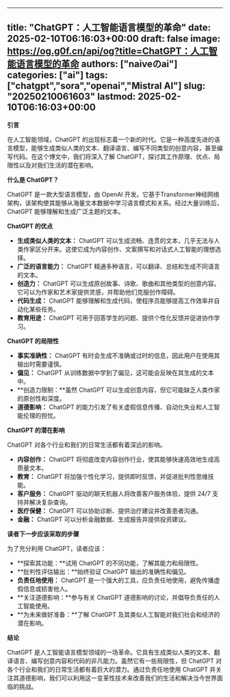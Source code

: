 
---
title: "ChatGPT：人工智能语言模型的革命"
date: 2025-02-10T06:16:03+00:00
draft: false
image: https://og.g0f.cn/api/og?title=ChatGPT：人工智能语言模型的革命
authors: ["naiveのai"]
categories: ["ai"]
tags: ["chatgpt","sora","openai","Mistral AI"]
slug: "20250210061603"
lastmod: 2025-02-10T06:16:03+00:00
---
**引言**

在人工智能领域，ChatGPT 的出现标志着一个新的时代。它是一种高度先进的语言模型，能够生成类似人类的文本、翻译语言、编写不同类型的创意内容，甚至编写代码。在这个博文中，我们将深入了解 ChatGPT，探讨其工作原理、优点、局限性以及对我们生活的潜在影响。

**什么是 ChatGPT？**

ChatGPT 是一款大型语言模型，由 OpenAI 开发。它基于Transformer神经网络架构，该架构使其能够从海量文本数据中学习语言模式和关系。经过大量训练后，ChatGPT 能够理解和生成广泛主题的文本。

**ChatGPT 的优点**

* **生成类似人类的文本：** ChatGPT 可以生成流畅、连贯的文本，几乎无法与人类作家区分开来。这使它成为内容创作、文案撰写和对话式人工智能的理想选择。
* **广泛的语言能力：** ChatGPT 精通多种语言，可以翻译、总结和生成不同语言的文本。
* **创造力：** ChatGPT 可以生成原创故事、诗歌、歌曲和其他类型的创意内容。它可以为作家和艺术家提供灵感，并帮助他们克服创作障碍。
* **代码生成：** ChatGPT 能够理解和生成代码，使程序员能够提高工作效率并自动化某些任务。
* **教育用途：** ChatGPT 可用于回答学生的问题、提供个性化反馈并促进协作学习。

**ChatGPT 的局限性**

* **事实准确性：** ChatGPT 有时会生成不准确或过时的信息，因此用户在使用其输出时需要谨慎。
* **偏见：** ChatGPT 从训练数据中学到了偏见，这可能会反映在其生成的文本中。
* **创造力限制：**虽然 ChatGPT 可以生成创意内容，但它可能缺乏人类作家的原创性和深度。
* **道德影响：** ChatGPT 的能力引发了有关虚假信息传播、自动化失业和人工智能伦理的担忧。

**ChatGPT 的潜在影响**

ChatGPT 对各个行业和我们的日常生活都有着深远的影响。

* **内容创作：** ChatGPT 将彻底改变内容创作行业，使其能够快速高效地生成高质量文本。
* **教育：** ChatGPT 将加强个性化学习，提供即时反馈，并促进批判性思维技能。
* **客户服务：** ChatGPT 驱动的聊天机器人将改善客户服务体验，提供 24/7 支持并解决复杂查询。
* **医疗保健：** ChatGPT 可以协助诊断、提供治疗建议并改善患者沟通。
* **金融：** ChatGPT 可以分析金融数据、生成报告并提供投资建议。

**读者下一步应该采取的步骤**

为了充分利用 ChatGPT，读者应该：

* **探索其功能：**试用 ChatGPT 的不同功能，了解其能力和局限性。
* **批判性评估输出：**始终验证 ChatGPT 输出的准确性和偏见。
* **负责任地使用：** ChatGPT 是一个强大的工具，应负责任地使用，避免传播虚假信息或损害他人。
* **关注道德影响：**参与有关 ChatGPT 道德影响的讨论，并倡导负责任的人工智能使用。
* **为未来做好准备：**了解 ChatGPT 及其类似人工智能对我们社会和经济的潜在影响。

**结论**

ChatGPT 是人工智能语言模型领域的一场革命。它具有生成类似人类的文本、翻译语言、编写创意内容和代码的非凡能力。虽然它有一些局限性，但 ChatGPT 对各个行业和我们的日常生活都有着巨大的潜力。通过负责任地使用 ChatGPT 并关注其道德影响，我们可以利用这一变革性技术来改善我们的生活和解决当今世界面临的挑战。
